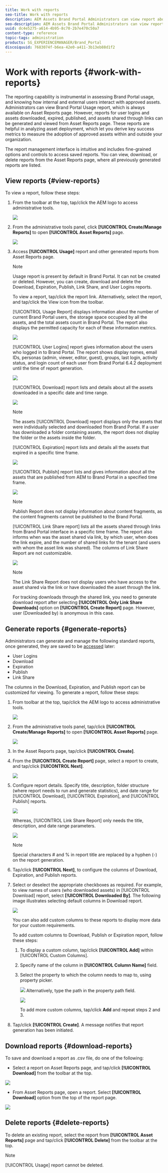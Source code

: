 ```yaml
---
title: Work with reports
seo-title: Work with reports
description: AEM Assets Brand Portal Administrators can view report about Brand Portal usage, and create, manage, and view reports around assets downloaded, expired, published, and link shared through Brand Portal.
seo-description: AEM Assets Brand Portal Administrators can view report about Brand Portal usage, and create, manage, and view reports around assets downloaded, expired, published, and link shared through Brand Portal.
uuid: dc4e5275-a614-4b95-8c70-2b7e470c50a7
content-type: reference
topic-tags: administration
products: SG_EXPERIENCEMANAGER/Brand_Portal
discoiquuid: 7683074f-b6ea-42e0-a411-3b13eb88d1f2
---
```


# Work with reports {#work-with-reports}

The reporting capability is instrumental in assessing Brand Portal usage, and knowing how internal and external users interact with approved assets. Administrators can view Brand Portal Usage report, which is always available on Asset Reports page. However, reports for user logins and assets downloaded, expired, published, and assets shared through links can be generated and viewed from Asset Reports page. These reports are helpful in analyzing asset deployment, which let you derive key success metrics to measure the adoption of approved assets within and outside your organization.

The report management interface is intuitive and includes fine-grained options and controls to access saved reports. You can view, download, or delete reports from the Asset Reports page, where all previously generated reports are listed.

## View reports {#view-reports}

To view a report, follow these steps:

1. From the toolbar at the top, tap/click the AEM logo to access administrative tools.

   ![](assets/aemlogo.png)

2. From the administrative tools panel, click **[!UICONTROL Create/Manage Reports]** to open **[!UICONTROL Asset Reports]** page.

   ![](assets/access-asset-reports.png)

3. Access **[!UICONTROL Usage]** report and other generated reports from Asset Reports page.

   >[!NOTE]
   >
   >Usage report is present by default in Brand Portal. It can not be created or deleted. However, you can create, download and delete the Download, Expiration, Publish, Link Share, and User Logins reports.

   To view a report, tap/click the report link. Alternatively, select the report, and tap/click the View icon from the toolbar.

   [!UICONTROL Usage Report] displays information about the number of current Brand Portal users, the storage space occupied by all the assets, and the total assets count in Brand Portal. The report also displays the permitted capacity for each of these information metrics.

   ![](assets/usage-report.png)

   [!UICONTROL User Logins] report gives information about the users who logged in to Brand Portal. The report shows display names, email IDs, personas (admin, viewer, editor, guest), groups, last login, activity status, and login count of each user from Brand Portal 6.4.2 deployment until the time of report generation.

   ![](assets/user-logins.png)

   [!UICONTROL Download] report lists and details about all the assets downloaded in a specific date and time range.

   ![](assets/download-report.png)

   >[!NOTE]
   >
   >The assets [!UICONTROL Download] report displays only the assets that were individually selected and downloaded from Brand Portal. If a user has downloaded a folder containing assets, the report does not display the folder or the assets inside the folder.

   [!UICONTROL Expiration] report lists and details all the assets that expired in a specific time frame.

   ![](assets/expiration-report.png)

   [!UICONTROL Publish] report lists and gives information about all the assets that are published from AEM to Brand Portal in a specified time frame.

   ![](assets/publish-report.png)

   >[!NOTE]
   >
   >Publish Report does not display information about content fragments, as the content fragments cannot be published to the Brand Portal.

   [!UICONTROL Link Share report] lists all the assets shared through links from Brand Portal interface in a specific time frame. The report also informs when was the asset shared via link, by which user, when does the link expire, and the number of shared links for the tenant (and users with whom the asset link was shared). The columns of Link Share Report are not customizable.

   ![](assets/link-share-report.png)

   >[!NOTE]
   >
   >The Link Share Report does not display users who have access to the asset shared via the link or have downloaded the asset through the link.
   >
   >
   >For tracking downloads through the shared link, you need to generate download report after selecting **[!UICONTROL Only Link Share Downloads]** option on **[!UICONTROL Create Report]** page. However, user (Downloaded by) is anonymous in this case.

## Generate reports {#generate-reports}

Administrators can generate and manage the following standard reports, once generated, they are saved to be [accessed](../using/brand-portal-reports.md#main-pars-header) later:

* User Logins
* Download
* Expiration
* Publish
* Link Share

The columns in the Download, Expiration, and Publish report can be customized for viewing. To generate a report, follow these steps:

1. From toolbar at the top, tap/click the AEM logo to access administrative tools.

   ![](assets/aemlogo.png)

2. From the administrative tools panel, tap/click **[!UICONTROL Create/Manage Reports]** to open **[!UICONTROL Asset Reports]** page.

   ![](assets/asset-reports.png)

3. In the Asset Reports page, tap/click **[!UICONTROL Create]**.
4. From the **[!UICONTROL Create Report]** page, select a report to create, and tap/click **[!UICONTROL Next]**.

   ![](assets/crete-report.png)

5. Configure report details. Specify title, description, folder structure (where report needs to run and generate statistics), and date range for [!UICONTROL Download], [!UICONTROL Expiration], and [!UICONTROL Publish] reports.

   ![](assets/create-report-page.png)

   Whereas, [!UICONTROL Link Share Report] only needs the title, description, and date range parameters.

   ![](assets/create-link-share-report.png)

   >[!NOTE]
   >
   >Special characters # and % in report title are replaced by a hyphen (-) on the report generation.

6. Tap/click **[!UICONTROL Next]**, to configure the columns of Download, Expiration, and Publish reports.
7. Select or deselect the appropriate checkboxes as required. For example, to view names of users (who downloaded assets) in [!UICONTROL Download] report, select **[!UICONTROL Downloaded By]**. The following image illustrates selecting default columns in Download report.

   ![](assets/createdownloadreport.png)

   You can also add custom columns to these reports to display more data for your custom requirements.

   To add custom columns to Download, Publish or Expiration report, follow these steps:

    1. To display a custom column, tap/click **[!UICONTROL Add]** within [!UICONTROL Custom Columns].
    2. Specify name of the column in **[!UICONTROL Column Name]** field.
    3. Select the property to which the column needs to map to, using property picker.

       ![](assets/property-picker.png)
Alternatively, type the path in the property path field.

       ![](assets/property-path.png)
    
       To add more custom columns, tap/click **Add** and repeat steps 2 and 3.

8. Tap/click **[!UICONTROL Create]**. A message notifies that report generation has been initiated.

## Download reports {#download-reports}

To save and download a report as .csv file, do one of the following:

* Select a report on Asset Reports page, and tap/click **[!UICONTROL Download]** from the toolbar at the top.

![](assets/download-asset-report.png)

* From Asset Reports page, open a report. Select **[!UICONTROL Download]** option from the top of the report page.

![](assets/download-report-fromwithin.png)

## Delete reports {#delete-reports}

To delete an existing report, select the report from **[!UICONTROL Asset Reports]** page and tap/click **[!UICONTROL Delete]** from the toolbar at the top.

>[!NOTE]
>
>[!UICONTROL Usage] report cannot be deleted.
